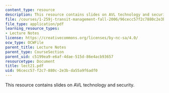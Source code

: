 ```yaml
---
content_type: resource
description: This resource contains slides on AVL technology and security.
file: /courses/1-259j-transit-management-fall-2006/96cecc57f2c7880c2e3bda55a9f6adf0_lect21.pdf
file_type: application/pdf
learning_resource_types:
- Lecture Notes
license: https://creativecommons.org/licenses/by-nc-sa/4.0/
ocw_type: OCWFile
parent_title: Lecture Notes
parent_type: CourseSection
parent_uid: c5199ea9-e6af-4dae-515d-86e4acb93657
resourcetype: Document
title: lect21.pdf
uid: 96cecc57-f2c7-880c-2e3b-da55a9f6adf0
---
```

This resource contains slides on AVL technology and security.